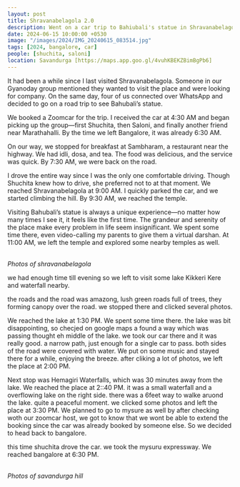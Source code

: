 ```yaml
---
layout: post
title: Shravanabelagola 2.0
description: Went on a car trip to Bahiubali's statue in Shravanabelagola. The statue is 57 feet tall and is carved out of a single block of granite.
date: 2024-06-15 10:00:00 +0530
image: "/images/2024/IMG_20240615_083514.jpg"
tags: [2024, bangalore, car]
people: [shuchita, saloni]
location: Savandurga [https://maps.app.goo.gl/4vuhKBEKZBimBgPb6]
---
```

It had been a while since I last visited Shravanabelagola. Someone in our Gyanoday group mentioned they wanted to visit the place and were looking for company. On the same day, four of us connected over WhatsApp and decided to go on a road trip to see Bahubali’s statue.

We booked a Zoomcar for the trip. I received the car at 4:30 AM and began picking up the group—first Shuchita, then Saloni, and finally another friend near Marathahalli. By the time we left Bangalore, it was already 6:30 AM.


On our way, we stopped for breakfast at Sambharam, a restaurant near the highway. We had idli, dosa, and tea. The food was delicious, and the service was quick. By 7:30 AM, we were back on the road.


I drove the entire way since I was the only one comfortable driving. Though Shuchita knew how to drive, she preferred not to at that moment. We reached Shravanabelagola at 9:00 AM. I quickly parked the car, and we started climbing the hill. By 9:30 AM, we reached the temple.

Visiting Bahubali’s statue is always a unique experience—no matter how many times I see it, it feels like the first time. The grandeur and serenity of the place make every problem in life seem insignificant. We spent some time there, even video-calling my parents to give them a virtual darshan. At 11:00 AM, we left the temple and explored some nearby temples as well.


<div class="gallery-box">
  <div class="gallery">
    <img src="/images/2024/q1/IMG_20240615_101555.jpg" loading="lazy" alt="">
    <img src="/images/2024/q1/IMG_20240615_084946.jpg" loading="lazy" alt="">
    <img src="/images/2024/q1/IMG_20240615_105927.jpg" loading="lazy" alt="">
  </div>
  <em>Photos of shravanabelagola</em>
</div>

we had enough time till evening so we left to visit some lake Kikkeri Kere and waterfall nearby. 

the roads and the road was amazong, lush green roads full of trees, they forming canopy over the road.
we stopped there and clicked several photos.

We reached the lake at 1:30 PM. We spent some time there. the lake was bit disappointing, so checjed on google maps a found a way which was passing thought eh middle of the lake.
we took our car there and it was really good. a narrow path, just enough for a single car to pass.
both sides of the road were covered with water. We put on some music and stayed there for a while, enjoying the breeze.
after cliking a lot of photos, we left the place at 2:00 PM.

Next stop was Hemagiri Waterfalls, which was 30 minutes away from the lake. We reached the place at 2::40 PM.
it was a small waterfall and a overflowing lake on the right side. 
there was a 6feet way to walke aruond the lake. quite a peaceful moment.
we clicked some photos and left the place at 3:30 PM.
We planned to go to mysure as well by after checking woth our zoomcar host, we got to know that we wont be able to extend the booking since the car was already booked by someone else. So we decided
to head back to bangalore.

this time shuchita drove the car. we took the mysuru expressway.
We reached bangalore at 6:30 PM. 

<div class="gallery-box">
  <div class="gallery">
    <img src="/images/2024/q1/IMG_20240615_131601~2.jpg" loading="lazy" alt="">
    <img src="/images/2024/q1/IMG_20240615_145157.jpg" loading="lazy" alt="">
    <img src="/images/2024/q1/IMG20240615144107.jpg" loading="lazy" alt="">
  </div>
  <em>Photos of savandurga hill</em>
</div>


